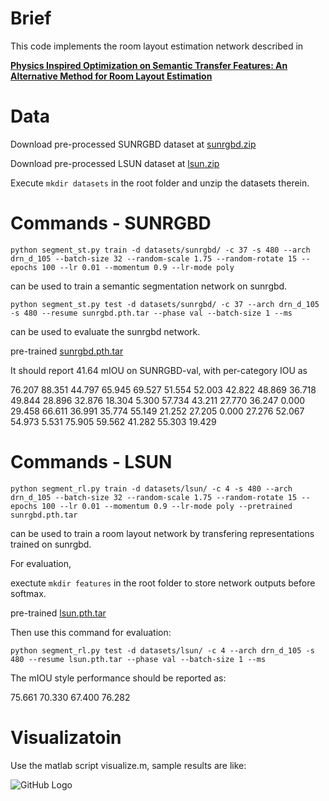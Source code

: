 # Brief
This code implements the room layout estimation network described in

[**Physics Inspired Optimization on Semantic Transfer Features: An Alternative Method for Room Layout Estimation**](http://openaccess.thecvf.com/content_cvpr_2017/html/Zhao_Physics_Inspired_Optimization_CVPR_2017_paper.html)

# Data
Download pre-processed SUNRGBD dataset at [sunrgbd.zip](https://drive.google.com/open?id=1oP0-n0AHW5mlfNrORLmQAAXqv0ByjIRg)

Download pre-processed LSUN dataset at [lsun.zip](https://drive.google.com/open?id=1e40AC_9CwgWPQL9eh18y2k9u4O0X3rl4)

Execute `mkdir datasets` in the root folder and unzip the datasets therein.

# Commands - SUNRGBD
`python segment_st.py train -d datasets/sunrgbd/ -c 37 -s 480 --arch drn_d_105 --batch-size 32 --random-scale 1.75 --random-rotate 15 --epochs 100 --lr 0.01 --momentum 0.9 --lr-mode poly`

can be used to train a semantic segmentation network on sunrgbd.

`python segment_st.py test -d datasets/sunrgbd/ -c 37 --arch drn_d_105 -s 480 --resume sunrgbd.pth.tar --phase val --batch-size 1 --ms`

can be used to evaluate the sunrgbd network.

pre-trained [sunrgbd.pth.tar](https://drive.google.com/open?id=1-O45ENLICItubbah8osWkhe--BS-_of0)

It should report 41.64 mIOU on SUNRGBD-val, with per-category IOU as

76.207 88.351 44.797 65.945 69.527 51.554 52.003 42.822 48.869 36.718 49.844 28.896 32.876 18.304 5.300 57.734 43.211 27.770 36.247 0.000 29.458 66.611 36.991 35.774 55.149 21.252 27.205 0.000 27.276 52.067 54.973 5.531 75.905 59.562 41.282 55.303 19.429

# Commands - LSUN

`python segment_rl.py train -d datasets/lsun/ -c 4 -s 480 --arch drn_d_105 --batch-size 32 --random-scale 1.75 --random-rotate 15 --epochs 100 --lr 0.01 --momentum 0.9 --lr-mode poly --pretrained sunrgbd.pth.tar`

can be used to train a room layout network by transfering representations trained on sunrgbd.

For evaluation,

exectute `mkdir features` in the root folder to store network outputs before softmax.

pre-trained [lsun.pth.tar](https://drive.google.com/open?id=1cyw3cfV4qPH2yS_XfeKDnJYbPERHA3tU)

Then use this command for evaluation:

`python segment_rl.py test -d datasets/lsun/ -c 4 --arch drn_d_105 -s 480 --resume lsun.pth.tar --phase val --batch-size 1 --ms`

The mIOU style performance should be reported as: 

75.661 70.330 67.400 76.282

# Visualizatoin

Use the matlab script visualize.m, sample results are like:

![GitHub Logo](/images/logo.png)
